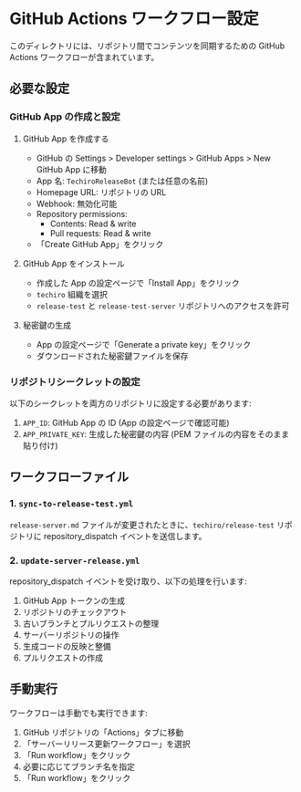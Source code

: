 # GitHub Actions ワークフロー設定

このディレクトリには、リポジトリ間でコンテンツを同期するための GitHub Actions ワークフローが含まれています。

## 必要な設定

### GitHub App の作成と設定

1. GitHub App を作成する
   - GitHub の Settings > Developer settings > GitHub Apps > New GitHub App に移動
   - App 名: `TechiroReleaseBot` (または任意の名前)
   - Homepage URL: リポジトリの URL
   - Webhook: 無効化可能
   - Repository permissions:
     - Contents: Read & write
     - Pull requests: Read & write
   - 「Create GitHub App」をクリック

2. GitHub App をインストール
   - 作成した App の設定ページで「Install App」をクリック
   - `techiro` 組織を選択
   - `release-test` と `release-test-server` リポジトリへのアクセスを許可

3. 秘密鍵の生成
   - App の設定ページで「Generate a private key」をクリック
   - ダウンロードされた秘密鍵ファイルを保存

### リポジトリシークレットの設定

以下のシークレットを両方のリポジトリに設定する必要があります:

1. `APP_ID`: GitHub App の ID (App の設定ページで確認可能)
2. `APP_PRIVATE_KEY`: 生成した秘密鍵の内容 (PEM ファイルの内容をそのまま貼り付け)

## ワークフローファイル

### 1. `sync-to-release-test.yml`

`release-server.md` ファイルが変更されたときに、`techiro/release-test` リポジトリに repository_dispatch イベントを送信します。

### 2. `update-server-release.yml`

repository_dispatch イベントを受け取り、以下の処理を行います:

1. GitHub App トークンの生成
2. リポジトリのチェックアウト
3. 古いブランチとプルリクエストの整理
4. サーバーリポジトリの操作
5. 生成コードの反映と整備
6. プルリクエストの作成

## 手動実行

ワークフローは手動でも実行できます:

1. GitHub リポジトリの「Actions」タブに移動
2. 「サーバーリリース更新ワークフロー」を選択
3. 「Run workflow」をクリック
4. 必要に応じてブランチ名を指定
5. 「Run workflow」をクリック